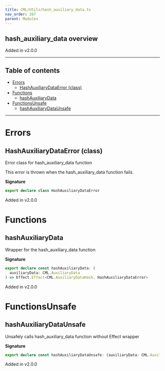 ```yaml
---
title: CML/Utils/hash_auxiliary_data.ts
nav_order: 267
parent: Modules
---
```


## hash_auxiliary_data overview

Added in v2.0.0

---

<h2 class="text-delta">Table of contents</h2>

- [Errors](#errors)
  - [HashAuxiliaryDataError (class)](#hashauxiliarydataerror-class)
- [Functions](#functions)
  - [hashAuxiliaryData](#hashauxiliarydata)
- [FunctionsUnsafe](#functionsunsafe)
  - [hashAuxiliaryDataUnsafe](#hashauxiliarydataunsafe)

---

# Errors

## HashAuxiliaryDataError (class)

Error class for hash_auxiliary_data function

This error is thrown when the hash_auxiliary_data function fails.

**Signature**

```ts
export declare class HashAuxiliaryDataError
```

Added in v2.0.0

# Functions

## hashAuxiliaryData

Wrapper for the hash_auxiliary_data function

**Signature**

```ts
export declare const hashAuxiliaryData: (
  auxiliaryData: CML.AuxiliaryData
) => Effect.Effect<CML.AuxiliaryDataHash, HashAuxiliaryDataError>
```

Added in v2.0.0

# FunctionsUnsafe

## hashAuxiliaryDataUnsafe

Unsafely calls hash_auxiliary_data function without Effect wrapper

**Signature**

```ts
export declare const hashAuxiliaryDataUnsafe: (auxiliaryData: CML.AuxiliaryData) => CML.AuxiliaryDataHash
```

Added in v2.0.0
